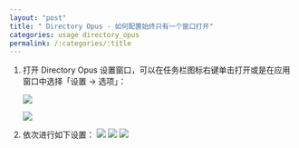 ```yaml
---
layout: "post"
title: " Directory Opus - 如何配置始终只有一个窗口打开"
categories: usage directory_opus
permalink: /:categories/:title
---
```


1. 打开 Directory Opus 设置窗口，可以在任务栏图标右键单击打开或是在应用窗口中选择「设置 -> 选项」：

	![](https://i.imgur.com/cEK9Zyr.png)

	![](https://i.imgur.com/YOLeDVm.png)

2. 依次进行如下设置：
	![](https://i.imgur.com/PC02BcD.png)
	![](https://i.imgur.com/ELJDwdW.png)
	![](https://i.imgur.com/eNYUmO2.png)
